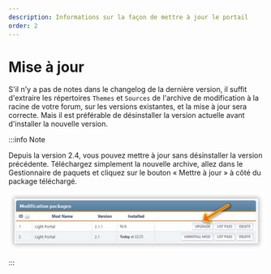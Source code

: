 ```yaml
---
description: Informations sur la façon de mettre à jour le portail
order: 2
---
```


# Mise à jour

S'il n'y a pas de notes dans le changelog de la dernière version, il suffit d'extraire les répertoires `Themes` et `Sources` de l'archive de modification à la racine de votre forum, sur les versions existantes, et la mise à jour sera correcte. Mais il est préférable de désinstaller la version actuelle avant d'installer la nouvelle version.

:::info Note

Depuis la version 2.4, vous pouvez mettre à jour sans désinstaller la version précédente. Téléchargez simplement la nouvelle archive, allez dans le Gestionnaire de paquets et cliquez sur le bouton « Mettre à jour » à côté du package téléchargé.

![Updating](upgrade.png)

:::
